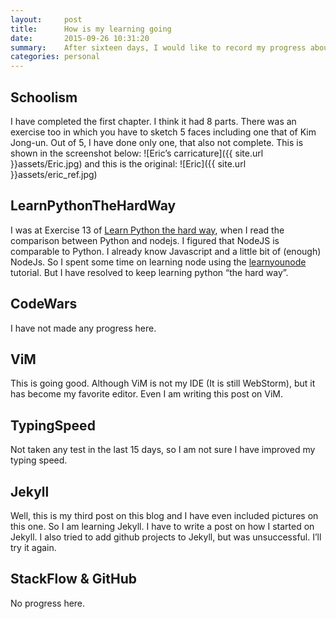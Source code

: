 ```yaml
---
layout:     post
title:      How is my learning going
date:       2015-09-26 10:31:20
summary:    After sixteen days, I would like to record my progress about the learning list which I mentioned in my last post.
categories: personal
---
```



Schoolism
---------
I have completed the first chapter. I think it had 8 parts. There was an exercise too in which you have to sketch 5 faces including one that of Kim Jong-un. Out of 5, I have done only one, that also not complete.
This is shown in the screenshot below:
![Eric’s carricature]({{ site.url }}assets/Eric.jpg)
and this is the original:
![Eric]({{ site.url }}assets/eric_ref.jpg)


LearnPythonTheHardWay
--------------------
I was at Exercise 13 of [Learn Python the hard way](http://learnpythonthehardway.org/book/), when I read the comparison between Python and nodejs. I figured that NodeJS is comparable to Python. I already know Javascript and a little bit of (enough) NodeJs. So I spent some time on learning node using the [learnyounode](https://github.com/workshopper/learnyounode) tutorial.
But I have resolved to keep learning python “the hard way”.

CodeWars
--------
I have not made any progress here.


ViM
---
This is going good. Although ViM is not my IDE (It is still WebStorm), but it has become my favorite editor. Even I am writing this post on ViM.


TypingSpeed
----------
Not taken any test in the last 15 days, so I am not sure I have improved my typing speed.


Jekyll
------
Well, this is my third post on this blog and I have even included pictures on this one. So I am learning Jekyll. I have to write a post on how I started on Jekyll.
I also tried to add github projects to Jekyll, but was unsuccessful. I’ll try it again.


StackFlow & GitHub
------------------
No progress here.

